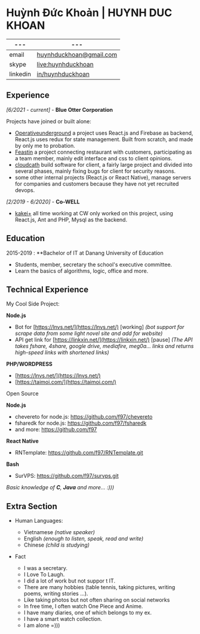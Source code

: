 Huỳnh Đức Khoản | HUYNH DUC KHOAN
============
|---|---|
|---|---|
|email|huynhduckhoan@gmail.com|
|skype|[live:huynhduckhoan](https://join.skype.com/invite/niUom6aZDDwa)|
|linkedin|[in/huynhduckhoan](https://www.linkedin.com/in/huynhduckhoan)|


Experience
----------


_[6/2021 - current]_ - **Blue Otter Corporation**


Projects have joined or built alone: 

* [Operativeunderground](https://www.operativeunderground.com/) a project uses React.js and Firebase as backend, React.js uses redux for state management. Built from scratch, and made by only me to probation.
* [Feastin](https://feastin.com/) a project connecting restaurant with customers, participating as a team member, mainly edit interface and css to client opinions.
* [cloudcath](https://www.cloudcath.com/) build software for client, a fairly large project and divided into several phases, mainly fixing bugs for client for security reasons.
* some other internal projects (React.js or React Native), manage servers for companies and customers because they have not yet recruited devops.

_[2/2019 - 6/2020]_ - **Co-WELL**

* [kakei+](https://kakei.fujinnotomo.co.jp/) all time working at CW only worked on this project, using React.js, Ant and PHP, Mysql as the backend.

Education
---------

2015-2019
:   **Bachelor of IT at Danang University of Education

   * Students, member, secretary the school's executive committee.
   * Learn the basics of algorithms, logic, office and more.


Technical Experience
--------------------

My Cool Side Project: 

**Node.js**
   * Bot for [https://lnvs.net/](https://lnvs.net/) [working] _(bot support for scrape data from some light novel site and add for website)_
   * API get link for [https://linkxin.net/](https://linkxin.net/) [pause]  _(The API takes fshare, 4share, google drive, mediafire, meg0a... links and returns high-speed links with shortened links)_

**PHP/WORDPRESS**
   * [https://lnvs.net/](https://lnvs.net/)
   * [https://taimoi.com/](https://taimoi.com/)
 

Open Source

**Node.js**
   * chevereto for node.js: https://github.com/f97/chevereto
   * fsharedk for node.js: https://github.com/f97/fsharedk
   * and more: https://github.com/f97

**React Native**
   * RNTemplate: https://github.com/f97/RNTemplate.git

**Bash**
   * SurVPS: https://github.com/f97/survps.git
   
_Basic knowledge of **C**, **Java** and more... :)))_

[ref]: https://github.com/githubuser/f97

Extra Section
----------------------------------------

* Human Languages:

     * Vietnamese _(native speaker)_
     * English _(enough to listen, speak, read and write)_
     * Chinese _(child is studying)_

* Fact
   * I was a secretary.
   * I Love To Laugh.
   * I did a lot of work but not suppor t IT.
   * There are many hobbies (table tennis, taking pictures, writing poems, writing stories ...).
   * Like taking photos but not often sharing on social networks
   * In free time, I often watch One Piece and Anime.
   * I have many diaries, one of which belongs to my ex.
   * I have a smart watch collection.
   * I am alone =)))
